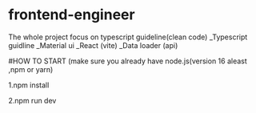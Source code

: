 # frontend-engineer
The whole project focus on typescript guideline(clean code)
_Typescript guidline
_Material ui
_React (vite)
_Data loader (api)

#HOW TO START (make sure you already have node.js(version 16 aleast ,npm or yarn)


1.npm install


2.npm run dev
